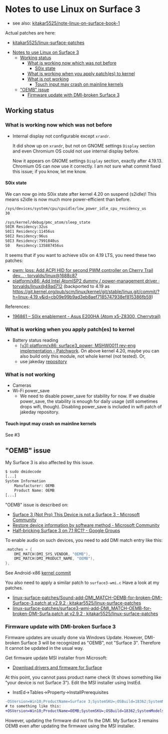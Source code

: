 # Notes to use Linux on Surface 3

- see also: [kitakar5525/note-linux-on-surface-book-1](https://github.com/kitakar5525/note-linux-on-surface-book-1#kernel-parameters-i-pass-to-bootloader)

Actual patches are here:
- [kitakar5525/linux-surface-patches](https://github.com/kitakar5525/linux-surface-patches)

<!-- TOC -->

- [Notes to use Linux on Surface 3](#notes-to-use-linux-on-surface-3)
    - [Working status](#working-status)
        - [What is working now which was not before](#what-is-working-now-which-was-not-before)
            - [S0ix state](#s0ix-state)
        - [What is working when you apply patch(es) to kernel](#what-is-working-when-you-apply-patches-to-kernel)
        - [What is not working](#what-is-not-working)
            - [Touch input may crash on mainline kernels](#touch-input-may-crash-on-mainline-kernels)
    - ["OEMB" issue](#oemb-issue)
        - [Firmware update with DMI-broken Surface 3](#firmware-update-with-dmi-broken-surface-3)

<!-- /TOC -->

## Working status

### What is working now which was not before

- Internal display not configurable except `xrandr`.

  It did show up on `xrandr`, but not on GNOME settings `Display` section and even Chromium OS could not use internal display before.

  Now it appears on GNOME settings `Display` section, exactly after 4.19.13. Chromium OS can now use it correctly. I am not sure what commit fixed this issue; if you know, let me know.

#### S0ix state

We can now go into S0ix state after kernel 4.20 on suspend (s2idle)!
This means s2idle is now much more power-efficient than before.
```bash
/sys/devices/system/cpu/cpuidle/low_power_idle_cpu_residency_us
30

/sys/kernel/debug/pmc_atom/sleep_state
S0IR Residency:32us
S0I1 Residency:11456us
S0I2 Residency:96us
S0I3 Residency:7991840us
S0   Residency:135887456us
```

It seems that if you want to achieve s0ix on 4.19 LTS, you need these two patches:
- [pwm: lpss: Add ACPI HID for second PWM controller on Cherry Trail dev… · torvalds/linux@1688c87](https://github.com/torvalds/linux/commit/1688c8717118f37191d824862a006c8373d261de)
- [platform/x86: Add Intel AtomISP2 dummy / power-management driver · torvalds/linux@49ad712](https://github.com/torvalds/linux/commit/49ad712afa88c502831d37f7089d98eac441fb80) (backported to 4.19 as https://git.kernel.org/pub/scm/linux/kernel/git/stable/linux.git/commit/?h=linux-4.19.y&id=cb09e99b9ad3eb8aef7185747938ef815386fb59)

References:
- [196861 – S0ix enablement - Asus E200HA (Atom x5-Z8300, Cherrytrail)](https://bugzilla.kernel.org/show_bug.cgi?id=196861#c8)

### What is working when you apply patch(es) to kernel
- Battery status reading
  - [[v3] platform/x86: surface3_power: MSHW0011 rev-eng implementation - Patchwork](https://patchwork.kernel.org/patch/10584079/). On above kernel 4.20, maybe you can also build only this module, not whole kernel (not tested). Or, 
  - use jakeday [repository](https://github.com/jakeday/linux-surface)

### What is not working

- Cameras
- Wi-Fi power_save
  - We need to disable power_save for stability for now. If we disable power_save, the stability is enough for daily usage (still sometimes drops wifi, though). Disabling power_save is included in wifi patch of jakeday repository.

#### Touch input may crash on mainline kernels

See #3

## "OEMB" issue

My Surface 3 is also affected by this issue.
```bash
$ sudo dmidecode
[...]
System Information
	Manufacturer: OEMB
	Product Name: OEMB
[...]
```

"OEMB" issue is described on:
- [Surface 3 (Not Pro) This Device is not a Surface 3 - Microsoft Community](https://answers.microsoft.com/en-us/surface/forum/all/surface-3-not-pro-this-device-is-not-a-surface-3/033edd29-feeb-42c8-8f98-6d4eb08411c7)
- [Restore device information by software method - Microsoft Community](https://answers.microsoft.com/en-us/surface/forum/all/restore-device-information-by-software-method/ebf48589-71ca-4e6c-bd15-a84501de52b9)
- [Half-bricking Surface 3 on 7.1 RC1? - Google Groups](https://groups.google.com/forum/#!topic/android-x86/z6GDuvV2oWk)

To enable audio on such devices, you need to add DMI match entry like this:
```c
.matches = {
    DMI_MATCH(DMI_SYS_VENDOR, "OEMB"),
    DMI_MATCH(DMI_PRODUCT_NAME, "OEMB"),
},
```

See Android-x86 [kernel commit](https://ja.osdn.net/projects/android-x86/scm/git/kernel/commits/fbd728231014aa2567621564436a3065a702f60a)

You also need to apply a similar patch to `surface3-wmi.c`
Have a look at my patches.
- [linux-surface-patches/Sound-add-DMI_MATCH-OEMB-for-broken-DMI-Surface-3.patch at v2.9.2 · kitakar5525/linux-surface-patches](https://github.com/kitakar5525/linux-surface-patches/blob/v2.9.2/patch-5.2/5525-Surface_3-DMI-OEMB/Sound-add-DMI_MATCH-OEMB-for-broken-DMI-Surface-3.patch)
- [linux-surface-patches/surface3-wmi-add-DMI_MATCH-OEMB-for-broken-DMI-Surfa.patch at v2.9.2 · kitakar5525/linux-surface-patches](https://github.com/kitakar5525/linux-surface-patches/blob/v2.9.2/patch-5.2/5525-Surface_3-DMI-OEMB/surface3-wmi-add-DMI_MATCH-OEMB-for-broken-DMI-Surfa.patch)

### Firmware update with DMI-broken Surface 3

Firmware updates are usually done via Windows Update. However, DMI-broken Surface 3 will be recognized as "OEMB", not "Surface 3". Therefore It cannot be updated in the usual way.

Get firmware update MSI installer from Microsoft:
- [Download drivers and firmware for Surface](https://support.microsoft.com/en-us/help/4023482/surface-download-drivers-and-firmware-for-surface)

At this point, you cannot pass product name check (It shows something like "your device is not Surface 3"). Edit the MSI installer using InstEd.

- InstEd->Tables->Property->InstallPrerequisites

```diff
-OSVersion=Win10;ProductName=Surface 3;SystemSKU=;OSBuild=18362;SystemModels=;SystemSKUs=Surface_3_ROW;PreventBitLockerNoSecureBoot=0
# to something like this:
+OSVersion=Win10;ProductName=OEMB;SystemSKU=;OSBuild=18362;SystemModels=;SystemSKUs=;PreventBitLockerNoSecureBoot=0
```

However, updating the firmware did not fix the DMI. My Surface 3 remains OEMB even after updating the firmware using the MSI installer.
